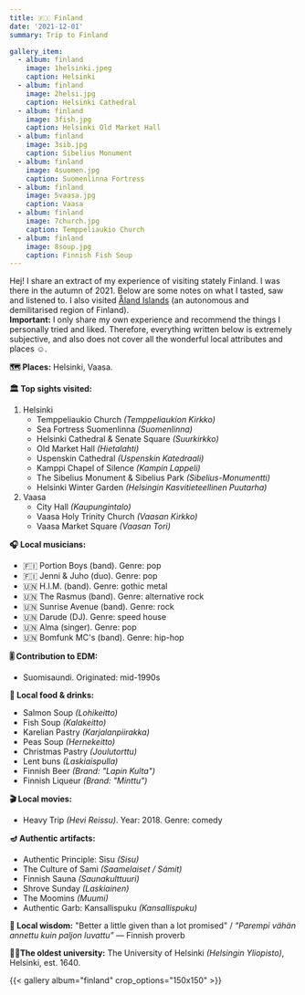 ```yaml
---
title: 🇫🇮 Finland
date: '2021-12-01'
summary: Trip to Finland

gallery_item:
  - album: finland
    image: 1helsinki.jpeg
    caption: Helsinki
  - album: finland
    image: 2helsi.jpg
    caption: Helsinki Cathedral
  - album: finland
    image: 3fish.jpg
    caption: Helsinki Old Market Hall 
  - album: finland
    image: 3sib.jpg
    caption: Sibelius Monument 
  - album: finland
    image: 4suomen.jpg
    caption: Suomenlinna Fortress
  - album: finland
    image: 5vaasa.jpg
    caption: Vaasa 
  - album: finland
    image: 7church.jpg
    caption: Temppeliaukio Church
  - album: finland
    image: 8soup.jpg
    caption: Finnish Fish Soup
---
```

Hej! I share an extract of my experience of visiting stately Finland. I was there in the autumn of 2021. Below are some notes on what I tasted, saw and listened to. I also visited <a href = "https://euphort.se/post/aland/">Åland Islands</a> (an autonomous and demilitarised region of Finland). <br>
<b>Important:</b> I only share my own experience and recommend the things I personally tried and liked. Therefore, everything written below is extremely subjective, and also does not cover all the wonderful local attributes and places ☺️. 

<b>🗺 Places:</b> Helsinki, Vaasa.<br>

<b>🏛 Top sights visited: </b>
1. Helsinki
    - Temppeliaukio Church <i>(Temppeliaukion Kirkko)</i>
    - Sea Fortress Suomenlinna <i>(Suomenlinna)</i>
    - Helsinki Cathedral & Senate Square <i>(Suurkirkko)</i>
    - Old Market Hall <i>(Hietalahti)</i>
    - Uspenskin Cathedral <i>(Uspenskin Katedraali)</i>
    - Kamppi Chapel of Silence <i>(Kampin Lappeli)</i>
    - The Sibelius Monument & Sibelius Park <i>(Sibelius-Monumentti)</i>
    - Helsinki Winter Garden <i>(Helsingin Kasvitieteellinen Puutarha)</i>
2. Vaasa
    - City Hall <i>(Kaupungintalo)</i>
    - Vaasa Holy Trinity Church <i>(Vaasan Kirkko)</i>
    - Vaasa Market Square <i>(Vaasan Tori)</i>


<b>🎧 Local musicians: </b>
- 🇫🇮 Portion Boys (band). Genre: pop
- 🇫🇮 Jenni & Juho (duo). Genre: pop
- 🇺🇳 H.I.M. (band). Genre: gothic metal
- 🇺🇳 The Rasmus (band). Genre: alternative rock
- 🇺🇳 Sunrise Avenue (band). Genre: rock
- 🇺🇳 Darude (DJ). Genre: speed house
- 🇺🇳 Alma (singer). Genre: pop
- 🇺🇳 Bomfunk MC's (band). Genre: hip-hop

<b>🎚️ Contribution to EDM: </b>
- Suomisaundi. Originated: mid-1990s


<b>🥘 Local food & drinks: </b>
- Salmon Soup <i>(Lohikeitto)</i>
- Fish Soup <i>(Kalakeitto)</i>
- Karelian Pastry <i>(Karjalanpiirakka)</i>
- Peas Soup <i>(Hernekeitto)</i>
- Christmas Pastry <i>(Joulutorttu)</i>
- Lent buns <i>(Laskiaispulla)</i>
- Finnish Beer <i>(Brand: "Lapin Kulta")</i>
- Finnish Liqueur <i>(Brand: "Minttu")</i>


<b>🎬 Local movies:</b>
- Heavy Trip <i>(Hevi Reissu)</i>. Year: 2018. Genre: comedy


<b>🪔 Authentic artifacts:</b>
- Authentic Principle: Sisu <i>(Sisu)</i>
- The Culture of Sami <i>(Saamelaiset / Sámit)</i>
- Finnish Sauna <i>(Saunakulttuuri)</i>
- Shrove Sunday <i>(Laskiainen)</i>
- The Moomins <i>(Muumi)</i>
- Authentic Garb: Kansallispuku <i>(Kansallispuku)</i>

<b>🦉 Local wisdom:</b> "Better a little given than a lot promised" / <i>"Parempi vähän annettu kuin paljon luvattu"</i> — Finnish proverb


<b>👨‍🎓The oldest university:</b> The University of Helsinki <i>(Helsingin Yliopisto)</i>, Helsinki, est. 1640.  


{{< gallery album="finland" crop_options="150x150" >}}
   

